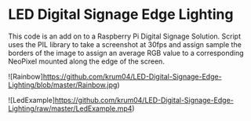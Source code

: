 # LED Digital Signage Edge Lighting
This code is an add on to a Raspberry Pi Digital Signage Solution. 
Script uses the PIL library to take a screenshot at 30fps and assign sample the borders of the image to assign an average RGB value to a corresponding NeoPixel mounted along the edge of the screen.

![Rainbow]https://github.com/krum04/LED-Digital-Signage-Edge-Lighting/blob/master/Rainbow.jpg)

![LedExample]https://github.com/krum04/LED-Digital-Signage-Edge-Lighting/raw/master/LedExample.mp4)